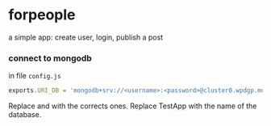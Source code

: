 # forpeople
a simple app: create user, login, publish a post 

### connect to mongodb
in file ```config.js```
```javascript
exports.URI_DB = 'mongodb+srv://<username>:<password>@cluster0.wpdgp.mongodb.net/TestApp?retryWrites=true&w=majority';
```
Replace <username> and <password> with the corrects ones. Replace TestApp with the name of the database.

